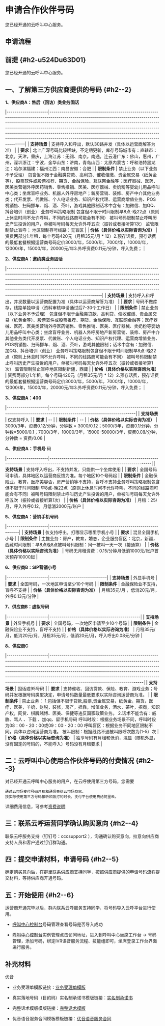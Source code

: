 申请合作伙伴号码 
=============================

您已经开通的云呼叫中心服务。

申请流程 
----------------------

前提 {#h2-u524Du63D01}
--------------------

您已经开通的云呼叫中心服务。

一、了解第三方供应商提供的号码 {#h2--2}
------------------------

**1、供应商A：售后（回访）类业务固话** 


|---------------------|-----------------------------------------------------------------------------------------------------------------------------------------------------------------------------------------------------------------------------------------------------------------------------------------------------------------------------------------------------------------------------------------------------------------------------------------------------------------------|
| **支持场景**            | 支持呼入和呼出，默认30路并发（具体以运营商解答为准）                                                                                                                                                                                                                                                                                                                                                                                                                                           |
| **要求**              | 北上广深号码比较稀缺，不定期更新，库存号码城市有：直辖市：北京，天津，重庆，上海江苏：无锡、南京，南通，连云港广东：佛山，惠州，广州，深圳浙江：宁波，金华山东：济南，青岛山西：太原内蒙古：呼和浩特黑龙江：哈尔滨福建：福州江西：南昌安徽：合肥                                                                                                                                                                                                                                                                                                                                              |
| **限制条件**            | 禁止业务（以下业务不予受理） 包含但不限于金融类贷款、高利贷、催收催缴、贵金属交易（纸黄金等）、股票软件或股票推荐、期货、金融保险、互联网金融等；医疗器械、医药、医美类营销外呼医药销售、零售推销、医美、医疗器械、卖奶粉等婴幼儿用品呼叫中心类；坐席盲呼业务、机器人外呼房地产；新房营销、装修、房产中介其他业务类；代开发票、代做账、个人电话业务、知识产权代理、运营商增值业务、POS机销售、扫码挪车、烟、酒、茶叶，游戏其他限制话术中含有：加微信、加QQ、抖音培训（创业） 业务呼叫策略限制  包含但不限于时间限制早8点-晚22点（原则上休息时间不允许呼叫，不同的线路商可能会有不同） 被叫号码限制禁止呼叫历史产生投诉的用户，单被叫号码每天允许外呼五次（振铃或者接听算1次） 监管限制禁止盲呼； 地区限制存号线路：无盲区 |
| **价格（具体价格以实际咨询为准）** | 资费两部分1.年租，每个号码420元（月租35元/月 \* 12）2.预存话费，预存话费的最低套餐根据运营商号码定价3000/年，5000/年，7000/年，10000/年，12000/年，15000/年，20000元/年3.外呼资费0.11元/分钟，呼入免费；                                                                                                                                                                                                                                                                                                                                   |



**2、供应商A：邀约类业务固话** 


|---------------------|--------------------------------------------------------------------------------------------------------------------------------------------------------------------------------------------------------------------------------------------------------------------------------------------------------------------------------------------------------------------------------------------------------------------------------|
| **支持场景**            | 支持呼入和呼出，并发数量以运营商配置为准（具体以运营商解答为准）                                                                                                                                                                                                                                                                                                                                                                                               |
| **要求**              | 号码不做库存，线路单独申请（资料审核申请通过后7-30个工作日）                                                                                                                                                                                                                                                                                                                                                                                               |
| **限制条件**            | 禁止业务（以下业务不予受理）  包含但不限于金融类贷款、高利贷、催收催缴、贵金属交易（纸黄金等）、股票软件或股票推荐、期货、金融保险、互联网金融等；医疗器械、医药、医美类营销外呼医药销售、零售推销、医美、医疗器械、卖奶粉等婴幼儿用品呼叫中心类；坐席盲呼业务、机器人外呼房地产新房营销、装修、房产中介其他业务类代开发票、代做账、个人电话业务、知识产权代理、运营商增值业务、POS机销售、扫码挪车、烟、酒、茶叶，游戏其他限制；话术中含有：加微信、加QQ、抖音培训（创业） 业务呼叫策略限制包含但不限于时间限制早8点-晚22点（原则上休息时间不允许呼叫，不同的线路商可能会有不同） 被叫号码限制禁止呼叫历史产生投诉的用户，单被叫号码每天允许外呼五次（振铃或者接听算1次） 监管限制禁止盲呼地区限制新疆，西藏 |
| **价格（具体价格以实际咨询为准）** | 资费两部分1.年租，每个号码420元（月租35元/月 \* 12）2.预存话费，预存话费的最低套餐根据运营商号码定价3000/年，5000/年，7000/年，10000/年，12000/年，15000/年，20000元/年3.外呼资费0.11元/分钟，呼入免费；                                                                                                                                                                                                                                                                                            |



**3、供应商A：400** 


|---------------------|-------------------------------------------------------------------------------------------------------------------------|
| **支持场景**            | 仅支持呼入                                                                                                                   |
| **要求**              | --                                                                                                                      |
| **限制条件**            | --                                                                                                                      |
| **价格（具体价格以实际咨询为准）** | 3000/3年，资费0.12/分钟，分钟数 = 3000/0.12；5000/3年，资费0.1/分钟，分钟数=5000/0.1；7000/3年，10000/3年，15000-50000/3年，资费0.08/分钟，分钟数 = 资费/0.08 |



**4、供应商A：手机号** 码


|---------------------|---------------------------------------------------------------------------------------------------------------------------------|
| **支持场景**            | 支持呼入呼出，不支持并发，只能供一个坐席使用                                                                                                          |
| **要求**              | 全国号码可申请，具体地区以运营商反馈为准。每个地区10个号码起                                                                                                 |
| **限制条件**            | 金融保险业，教育，医疗美容否，房产营销等不支持，盲呼不支持业务呼叫策略限制包含但不限于时间限制 早8点-晚22点（原则上休息时间不允许呼叫，不同的线路商可能会有不同）被叫号码限制禁止呼叫历史产生投诉的用户，单被叫号码每天允许外呼五次（振铃或者接听算1次） |
| **价格（具体价格以实际咨询为准）** | 月租：25/月，呼入外呼0.12，月低消2000元/账户                                                                                                    |



**5、供应商A：营销手机号码** 


|---------------------|--------------------------------------------------------------|
| **支持场景**            | 仅支持呼出，打哪显示哪里手机小号                                             |
| **要求**              | 混显全国手机小号                                                     |
| **限制条件**            | 主推业务：房产，教育，婚恋，企业服务盲区：北京，新疆，西藏时间限制：早8点晚8点被叫号码限制：同一被叫一天一次（接通算） |
| **价格（具体价格以实际咨询为准）** | 号码无月租资费：0.15/分钟月低消1000元/账户首次预存10000起                         |



**6、供应商B：SIP营销小号** 


|---------------------|-----------------------------|
| **支持场景**            | 外显手机号                       |
| **要求**              | 全国号码，一次地区申请至少10个号码          |
| **限制条件**            | 金融保险业不支持，盲呼不支持              |
| **价格（具体价格以实际咨询为准）** | 月租35元/月 ，低消20元/月，外呼0.13元/分钟 |



**7、供应商B：虚拟号码** 


|---------------------|----------------------------------------------|
| **支持场景**            | 外显手机号                                        |
| **要求**              | 全国号码，一次地区申请至少10个号码                           |
| **限制条件**            | 金融保险业不支持，盲呼不支持                               |
| **价格（具体价格以实际咨询为准）** | 月租35元/月，低消20元/月，月租35元/月，低消20元/月，呼入呼出0.08元/分钟 |



**8、供应商C** 


|---------------------|-----------------------------------------------------------------------------------------------------------------------------------------------------------------------------------------------------------------------------------------------------------------------------------------------------------------------------------------------------------------------------------------------------------------------------------------------------|
| **支持场景**            | 固话或95号码                                                                                                                                                                                                                                                                                                                                                                                                                                             |
| **要求**              | 支持催收、回访贷款、保险、教育、游戏业务；号码并发根据号码类型决定，申请号码数量最低要求以实际咨询运营商为准。                                                                                                                                                                                                                                                                                                                                                                                             |
| **限制条件**            | 禁止业务： 1.包括但不限于贷款,股票,贵金属交易，纸黄金，期货，医疗，医美，羊奶，财税，装修，房产，挂靠，增值业务，酒水，茶叶，招商，知识产权，网贷、棋牌赌博、医美、保健等违反国家政策业务。                                                                                                                                                    2.话术不能含有：威胁、骂人 、下载 、加qq、留手机号码           呼叫时段：根据业务场景不同，呼叫时段为08：00 - 20：00或09：00 - 20：00   呼叫盲区：根据业务不同地区限制不同，具体以咨询运营商为准。 被叫限制：根据线路不通被叫限呼次数为(1-5）次 |
| **价格（具体价格以实际咨询为准）** | 独享号码有月租和低消，混显（随机外显，没有固定的号码的，不能呼入）号码没有月租要求                                                                                                                                                                                                                                                                                                                                                                                                           |



二：云呼叫中心使用合作伙伴号码的付费情况 {#h2--3}
-----------------------------

对已经开通云呼叫中心服务的用户，在云呼使用第三方号码，您需要

    通过云市场支付号码月租和通信费给云市场商家。
    按实际使用第三方号码接听和拨打的时长，支付平台使用费给阿里云。



详细费用信息，可参考[资费说明](https://help.aliyun.com/document_detail/112566.html "资费说明")

三：联系云呼运营同学确认购买意向 {#h2--4}
-------------------------

联系云呼服务支持（钉钉号：cccsupport2 ），沟通确认购买意向，拉意向供应商支持人员和客户通过钉钉群沟通。

四：提交申请材料，申请号码 {#h2--5}
----------------------

确定购买意向后，在群里联系供应商支持同学，按照供应商提供的申请号码流程提交材料，等待供应商开通号码。

五：开始使用 {#h2--6}
---------------

运营商开通完毕以后，群内联系云呼服务支持同学，将号码导入云呼平台进行使用。

* [呼叫中心控制台](https://ccc.console.aliyun.com/number)号码管理查看号码是否导入成功

  

* [呼叫中心控制台](https://ccc.console.aliyun.com/AccInstance)实例管理点击访问地址，进入到呼叫中心坐席工作台 -\> 号码管理，添加号码，绑定IVR语音服务流程、技能组即可，坐席登录工作台界面进行服务。

  






补充材料 
-------------------------

优音

* 业务受理单模版链接：[业务受理单模版](https://cloudcallcenter-stage.oss-cn-hangzhou.aliyuncs.com/all-public/%E4%BA%91%E5%91%BC%E6%96%87%E4%BB%B6%E6%A8%A1%E6%9D%BF/%E4%BE%9B%E5%BA%94%E5%95%86%E6%A8%A1%E7%89%88/%E4%BC%98%E9%9F%B3/%E4%B8%9A%E5%8A%A1%E5%8F%97%E7%90%86%E5%8D%95-%E6%A8%A1%E6%9D%BF.doc "业务受理单模版")

  

* 真实落地号码（目的码）实名制承诺书模版链接：[实名制承诺书](https://cloudcallcenter-stage.oss-cn-hangzhou.aliyuncs.com/all-public/%E4%BA%91%E5%91%BC%E6%96%87%E4%BB%B6%E6%A8%A1%E6%9D%BF/%E4%BE%9B%E5%BA%94%E5%95%86%E6%A8%A1%E7%89%88/%E4%BC%98%E9%9F%B3/%E7%9C%9F%E5%AE%9E%E8%90%BD%E5%9C%B0%E5%8F%B7%E7%A0%81%EF%BC%88%E7%9B%AE%E7%9A%84%E7%A0%81%EF%BC%89%E5%AE%9E%E5%90%8D%E5%88%B6%E6%89%BF%E8%AF%BA%E4%B9%A6-%E6%A8%A1%E7%89%88.docx "实名制承诺书")

  

* 完整话术模版模版链接：[完整话术模版](https://cloudcallcenter-stage.oss-cn-hangzhou.aliyuncs.com/all-public/%E4%BA%91%E5%91%BC%E6%96%87%E4%BB%B6%E6%A8%A1%E6%9D%BF/%E4%BE%9B%E5%BA%94%E5%95%86%E6%A8%A1%E7%89%88/%E4%BC%98%E9%9F%B3/%E4%B8%9A%E5%8A%A1%E5%8F%97%E7%90%86%E5%8D%95-%E6%A8%A1%E6%9D%BF.doc "完整话术模版")

  

* 优音语音服务合同模板模板链接：[优音语音服务合同](https://cloudcallcenter-stage.oss-cn-hangzhou.aliyuncs.com/all-public/%E4%BA%91%E5%91%BC%E6%96%87%E4%BB%B6%E6%A8%A1%E6%9D%BF/%E4%BE%9B%E5%BA%94%E5%95%86%E6%A8%A1%E7%89%88/%E4%BC%98%E9%9F%B3/%E4%BC%98%E9%9F%B3%E8%AF%AD%E9%9F%B3%E6%9C%8D%E5%8A%A1%E5%90%88%E5%90%8C%E6%A8%A1%E6%9D%BF.docx "优音语音服务合同")

  




